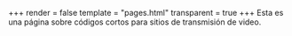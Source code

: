 +++
render = false
template = "pages.html"
transparent = true
+++
Esta es una página sobre códigos cortos para sitios de transmisión de video.

